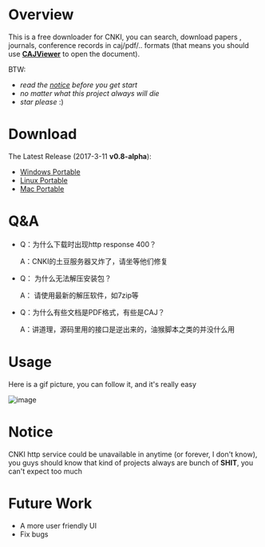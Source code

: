 # Overview
This is a free downloader for CNKI, you can search, download papers , journals, conference records in caj/pdf/.. formats (that 
means you should use [**CAJViewer**](http://www.portablesoft.org/cajviewer-lite/) to open the document).

BTW:
- *read the [notice](https://github.com/amyhaber/cnki-downloader#notice) before you get start*
- *no matter what this project always will die*
- *star please* :)

# Download
The Latest Release (2017-3-11 **v0.8-alpha**):
+ [Windows Portable](https://github.com/amyhaber/cnki-downloader/releases/download/v0.8-alpha/cnki-downloader-windows.zip)
+ [Linux Portable](https://github.com/amyhaber/cnki-downloader/releases/download/v0.8-alpha/cnki-downloader-linux.zip)
+ [Mac Portable](https://github.com/amyhaber/cnki-downloader/releases/download/v0.8-alpha/cnki-downloader-darwin.zip)

# Q&A

- Q：为什么下载时出现http response 400？

  A：CNKI的土豆服务器又炸了，请坐等他们修复

- Q： 为什么无法解压安装包？

  A： 请使用最新的解压软件，如7zip等

- Q：为什么有些文档是PDF格式，有些是CAJ？

  A：讲道理，源码里用的接口是逆出来的，油猴脚本之类的并没什么用

# Usage
Here is a gif picture, you can follow it, and it's really easy

![image](https://github.com/amyhaber/cnki-downloader/blob/master/screenshots/showcase2.gif)

# Notice
CNKI http service could be unavailable in anytime (or forever, I don't know), you guys should know that kind of projects
always are bunch of **SHIT**, you can't expect too much

# Future Work
+ A more user friendly UI
+ Fix bugs
